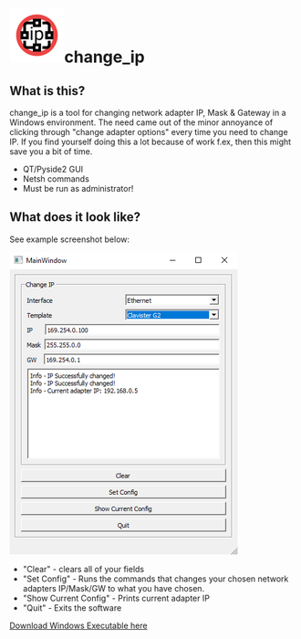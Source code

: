 # ![Icon](ui_files/change_ip.png)change_ip

## What is this?

change_ip is a tool for changing network adapter IP, Mask & Gateway in a Windows environment.
The need came out of the minor annoyance of clicking through "change adapter options" every time you need to change IP.
If you find yourself doing this a lot because of work f.ex, then this might save you a bit of time.

* QT/Pyside2 GUI
* Netsh commands
* Must be run as administrator!

## What does it look like?

See example screenshot below:

![Example screenshot](https://github.com/Headknot/change_ip/blob/master/screenshots/screenshot_1.PNG)

* "Clear" - clears all of your fields
* "Set Config" - Runs the commands that changes your chosen network adapters IP/Mask/GW to what you have chosen.
* "Show Current Config" - Prints current adapter IP
* "Quit" - Exits the software

[Download Windows Executable here](bin/change-ip.exe)
